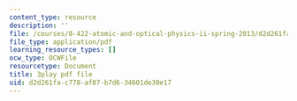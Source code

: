 ```yaml
---
content_type: resource
description: ''
file: /courses/8-422-atomic-and-optical-physics-ii-spring-2013/d2d261fac778af07b7d634601de30e17_O_zjGYvP4Ps.pdf
file_type: application/pdf
learning_resource_types: []
ocw_type: OCWFile
resourcetype: Document
title: 3play pdf file
uid: d2d261fa-c778-af07-b7d6-34601de30e17
---
```

